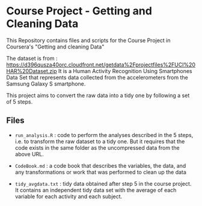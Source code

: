 Course Project - Getting and Cleaning Data
==========================================

This Repository contains files and scripts for the Course Project in Coursera's "Getting and cleaning Data"

The dataset is from : https://d396qusza40orc.cloudfront.net/getdata%2Fprojectfiles%2FUCI%20HAR%20Dataset.zip
It is a Human Activity Recognition Using Smartphones Data Set that represents data collected from the accelerometers from the Samsung Galaxy S smartphone.

This project aims to convert the raw data into a tidy one by following a set of 5 steps.

## Files

* `run_analysis.R` : code to perform the analyses described in the 5 steps, i.e. to transform the raw dataset to a tidy one. But it requires that the code exists in the same folder as the uncompressed data from the above URL. 


* `CodeBook.md` : a code book that describes the variables, the data, and any transformations or work that was performed to clean up the data


* `tidy_avgdata.txt` : tidy data obtained after step 5 in the course project. It contains an independent tidy data set with the average of each variable for each activity and each subject.
